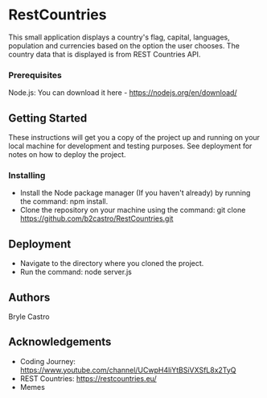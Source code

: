 # RestCountries

This small application displays a country's flag, capital, languages, population and currencies based on the option the user chooses. The country data that is displayed is from REST Countries API. 

### Prerequisites

Node.js: You can download it here - https://nodejs.org/en/download/

## Getting Started

These instructions will get you a copy of the project up and running on your local machine for development and testing purposes. See deployment for notes on how to deploy the project.

### Installing

* Install the Node package manager (If you haven't already) by running  the command: npm install.
* Clone the repository on your machine using the command: git clone https://github.com/b2castro/RestCountries.git

## Deployment
* Navigate to the directory where you cloned the project.
* Run the command: node server.js

## Authors 
Bryle Castro

## Acknowledgements

* Coding Journey: https://www.youtube.com/channel/UCwpH4liYtBSiVXSfL8x2TyQ
* REST Countries: https://restcountries.eu/
* Memes






